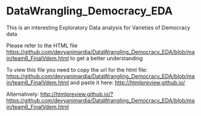 # DataWrangling_Democracy_EDA

This is an interesting Exploratory Data analysis for Varieties of Democracy data 

Please refer to the HTML file https://github.com/devyanimardia/DataWrangling_Democracy_EDA/blob/main/team6_FinalVdem.html to get a better understanding 

To view this file you need to copy the url for the html file: https://github.com/devyanimardia/DataWrangling_Democracy_EDA/blob/main/team6_FinalVdem.html and paste it here: http://htmlpreview.github.io/

Alternatively: http://htmlpreview.github.io/?https://github.com/devyanimardia/DataWrangling_Democracy_EDA/blob/main/team6_FinalVdem.html
